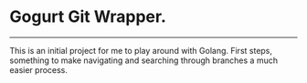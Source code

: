 # Gogurt Git Wrapper.

---

This is an initial project for me to play around with Golang. First steps, something to make navigating and searching through branches a much easier process.
